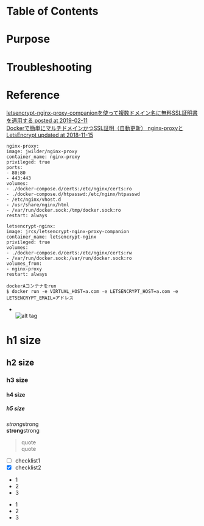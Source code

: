 Table of Contents  
=================


# Purpose


# Troubleshooting


# Reference
[letsencrypt-nginx-proxy-companionを使って複数ドメイン名に無料SSL証明書を適用する posted at 2019-02-11](https://qiita.com/fukuyama012/items/5d4390ae4a34ba477cef)  
[Dockerで簡単にマルチドメインかつSSL証明（自動更新） nginx-proxyとLetsEncrypt updated at 2018-11-15](https://qiita.com/pipinosuke/items/e35368711c845b04fde7)  
```
nginx-proxy:
image: jwilder/nginx-proxy
container_name: nginx-proxy
privileged: true
ports:
- 80:80
- 443:443
volumes:
- ./docker-compose.d/certs:/etc/nginx/certs:ro
- ./docker-compose.d/htpasswd:/etc/nginx/htpasswd
- /etc/nginx/vhost.d
- /usr/share/nginx/html
- /var/run/docker.sock:/tmp/docker.sock:ro
restart: always

letsencrypt-nginx:
image: jrcs/letsencrypt-nginx-proxy-companion
container_name: letsencrypt-nginx
privileged: true
volumes:
- ./docker-compose.d/certs:/etc/nginx/certs:rw
- /var/run/docker.sock:/var/run/docker.sock:ro
volumes_from:
- nginx-proxy
restart: always
```

```
dockerAコンテナをrun
$ docker run -e VIRTUAL_HOST=a.com -e LETSENCRYPT_HOST=a.com -e LETSENCRYPT_EMAIL=アドレス 
```



[]()  


* []()  
![alt tag]()  

# h1 size

## h2 size

### h3 size

#### h4 size

##### h5 size

*strong*strong  
**strong**strong  

> quote  
> quote

- [ ] checklist1
- [x] checklist2

* 1
* 2
* 3

- 1
- 2
- 3
